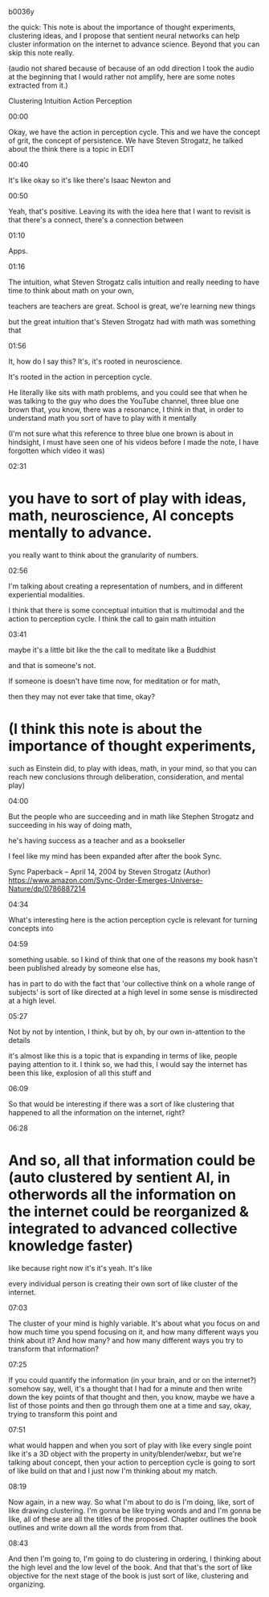 b0036y

the quick: This note is about the importance of thought experiments, clustering ideas, and I propose that sentient neural networks can help cluster information on the internet to advance science. Beyond that you can skip this note really.

(audio not shared because of because of an odd direction I took the audio at the beginning that I would rather not amplify, here are some notes extracted from it.)

Clustering Intuition Action Perception

00:00

Okay, we have the action in perception cycle. This and we have the concept of grit, the concept of persistence. We have Steven Strogatz, he talked about the think there is a topic in EDIT

00:40

It's like okay so it's like there's Isaac Newton and

00:50

Yeah, that's positive. Leaving its with the idea here that I want to revisit is that there's a connect, there's a connection between

01:10

Apps.

01:16

The intuition, what Steven Strogatz calls intuition and really needing to have time to think about math on your own, 

teachers are teachers are great. School is great, we're learning new things

but the great intuition that's Steven Strogatz had with math was something that

01:56

It, how do I say this? It's, it's rooted in neuroscience.

It's rooted in the action in perception cycle.

He literally like sits with math problems, and you could see that when he was talking to the guy who does the YouTube channel, three blue one brown that, you know, there was a resonance, I think in that, in order to understand math you sort of have to play with it mentally

(I'm not sure what this reference to three blue one brown is about in hindsight, I must have seen one of his videos before I made the note, I have forgotten which video it was)

02:31

# you have to sort of play with ideas, math, neuroscience, AI concepts mentally to advance.


you really want to think about the granularity of numbers.

02:56

I'm talking about creating a representation of numbers, and in different experiential modalities.

I think that there is some conceptual intuition that is multimodal and the action to perception cycle. I think the call to gain math intuition

03:41

maybe it's a little bit like the the call to meditate like a Buddhist

and that is someone's not.

If someone is doesn't have time now, for meditation or for math,

then they may not ever take that time, okay?

# (I think this note is about the importance of thought experiments,
such as Einstein did, to play with ideas, math, in your mind, so that you can reach new conclusions through deliberation, consideration, and mental play)

04:00

But the people who are succeeding and in math like Stephen Strogatz and succeeding in his way of doing math, 

he's having success as a teacher and as a bookseller

I feel like my mind has been expanded after after the book Sync.

Sync Paperback – April 14, 2004
by Steven Strogatz (Author)
https://www.amazon.com/Sync-Order-Emerges-Universe-Nature/dp/0786887214

04:34

What's interesting here is the action perception cycle is relevant for turning concepts into

04:59

something usable. so I kind of think that one of the reasons my book hasn't been published already by someone else has,

has in part to do with the fact that 'our collective think on a whole range of subjects' is sort of like directed at a high level in some sense is misdirected at a high level.

05:27

Not by not by intention, I think, but by oh, by our own in-attention to the details

it's almost like this is a topic that is expanding in terms of like, people paying attention to it. I think so, we had this, I would say the internet has been this like, explosion of all this stuff and

06:09

So that would be interesting if there was a sort of like clustering that happened to all the information on the internet, right?

06:28

# And so, all that information could be (auto clustered by sentient AI, in otherwords all the information on the internet could be reorganized & integrated to advanced collective knowledge faster)

like because right now it's it's yeah. It's like

every individual person is creating their own sort of like cluster of the internet.

07:03

The cluster of your mind is highly variable. It's about what you focus on and how much time you spend focusing on it, and how many different ways you think about it? And how many? and how many different ways you try to transform that information?

07:25

If you could quantify the information (in your brain, and or on the internet?) somehow say, well, it's a thought that I had for a minute and then write down the key points of that thought and then, you know, maybe we have a list of those points and then go through them one at a time and say, okay, trying to transform this point and

07:51

what would happen and when you sort of play with like every single point like it's a 3D object with the property in unity/blender/webxr, but we're talking about concept, then your action to perception cycle is going to sort of like build on that and I just now I'm thinking about my match.

08:19

Now again, in a new way. So what I'm about to do is I'm doing, like, sort of like drawing clustering. I'm gonna be like trying words and and I'm gonna be like, all of these are all the titles of the proposed. Chapter outlines the book outlines and write down all the words from from that.

08:43

And then I'm going to, I'm going to do clustering in ordering, I thinking about the high level and the low level of the book. And that that's the sort of like objective for the next stage of the book is just sort of like, clustering and organizing.
